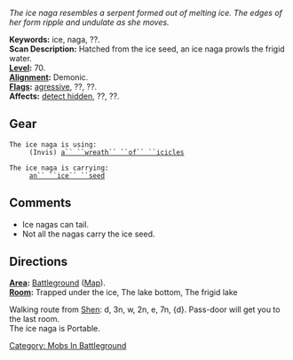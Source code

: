 *The ice naga resembles a serpent formed out of melting ice. The edges
of her form ripple and undulate as she moves.*

**Keywords:** ice, naga, ??.  
**Scan Description:** Hatched from the ice seed, an ice naga prowls the
frigid water.  
**[Level](Level "wikilink"):** 70.  
**[Alignment](Alignment "wikilink"):** Demonic.  
**[Flags](:Category:_Mob_Types "wikilink"):**
[agressive](Aggressive_Mobs "wikilink"), ??, ??.  
**Affects:** [detect hidden](Detect_Hidden "wikilink"), ??, ??.  

## Gear

`The ice naga is using:`  
<worn around neck>`     (Invis) `[`a`` ``wreath`` ``of`` ``icicles`](Wreath_Of_Icicles "wikilink")

`The ice naga is carrying:`  
`     `[`an`` ``ice`` ``seed`](Ice_Seed_(Ice_Naga) "wikilink")

## Comments

-   Ice nagas can tail.
-   Not all the nagas carry the ice seed.

## Directions

**[Area](:Category:_Areas "wikilink"):**
[Battleground](:Category:_Battleground "wikilink")
([Map](Battleground_Map "wikilink")).  
**[Room](:Category:_Rooms "wikilink"):** Trapped under the ice, The lake
bottom, The frigid lake

Walking route from [Shen](Shen "wikilink"): d, 3n, w, 2n, e, 7n, {d}.
Pass-door will get you to the last room.  
The ice naga is Portable.

[Category: Mobs In
Battleground](Category:_Mobs_In_Battleground "wikilink")
